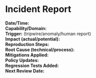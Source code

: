 # Incident Report

**Date/Time:**  
**Capability/Domain:**  
**Trigger:** (tripwire/anomaly/human report)  
**Impact (actual/potential):**  
**Reproduction Steps:**  
**Root Cause (technical/process):**  
**Mitigations Applied:**  
**Policy Updates:**  
**Regression Tests Added:**  
**Next Review Date:**

